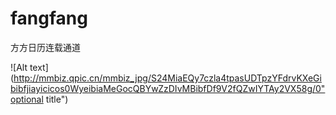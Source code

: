 # fangfang
方方日历连载通道

![Alt text](http://mmbiz.qpic.cn/mmbiz_jpg/S24MiaEQy7czla4tpasUDTpzYFdrvKXeGibibfjiayicicos0WyeibiaMeGocQBYwZzDIvMBibfDf9V2fQZwIYTAy2VX58g/0"optional title")
